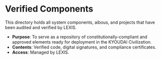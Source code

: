 # Verified Components

This directory holds all system components, aibous, and projects that have been audited and verified by LEXIS.

- **Purpose**: To serve as a repository of constitutionally-compliant and approved elements ready for deployment in the KYOUDAI Civilization.
- **Contents**: Verified code, digital signatures, and compliance certificates.
- **Access**: Managed by LEXIS.